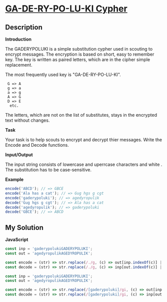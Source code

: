 # [GA-DE-RY-PO-LU-KI Cypher](https://www.codewars.com/kata/592a6ad46d6c5a62b600003f)

## Description

**Introduction**

The GADERYPOLUKI is a simple substitution cypher used in scouting to encrypt messages. The encryption is based on short, easy to remember key. The key is written as paired letters, which are in the cipher simple replacement.

The most frequently used key is "GA-DE-RY-PO-LU-KI".

```
 G => A
 g => a
 a => g
 A => G
 D => E
  etc.
```

The letters, which are not on the list of substitutes, stays in the encrypted text without changes.

**Task**

Your task is to help scouts to encrypt and decrypt thier messages. Write the Encode and Decode functions.

**Input/Output**

The input string consists of lowercase and uperrcase characters and white . The substitution has to be case-sensitive.

**Example**

```js
encode('ABCD'); // => GBCE
encode('Ala has a cat'); // => Gug hgs g cgt
encode('gaderypoluki'); // => agedyropulik
decode('Gug hgs g cgt'); // => Ala has a cat
decode('agedyropulik'); // => gaderypoluki
decode('GBCE'); // => ABCD
```

## My Solution

**JavaScript**

```js
const inp = 'gaderypolukiGADERYPOLUKI';
const out = 'agedyropulikAGEDYROPULIK';

const encode = (str) => str.replace(/./g, (c) => out[inp.indexOf(c)] || c);
const decode = (str) => str.replace(/./g, (c) => inp[out.indexOf(c)] || c);
```

```js
const inp = 'gaderypolukiGADERYPOLUKI';
const out = 'agedyropulikAGEDYROPULIK';

const encode = (str) => str.replace(/[gaderypoluki]/gi, (c) => out[inp.indexOf(c)]);
const decode = (str) => str.replace(/[gaderypoluki]/gi, (c) => inp[out.indexOf(c)]);
```

